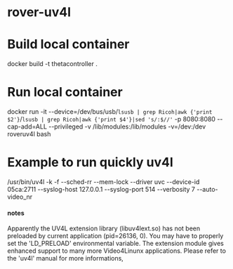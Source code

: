 # rover-uv4l

# Build local container
docker build -t thetacontroller .

# Run local container
docker run -it --device=/dev/bus/usb/`lsusb | grep Ricoh|awk {'print $2'}`/`lsusb | grep Ricoh|awk {'print $4'}|sed 's/:$//'` -p 8080:8080 --cap-add=ALL --privileged -v /lib/modules:/lib/modules -v=/dev:/dev roveruv4l bash

# Example to run quickly uv4l
/usr/bin/uv4l -k -f --sched-rr --mem-lock --driver uvc --device-id 05ca:2711 --syslog-host 127.0.0.1 --syslog-port 514 --verbosity 7  --auto-video_nr


#### notes

Apparently the UV4L extension library (libuv4lext.so) has not been preloaded by current application (pid=26136, 0).
You may have to properly set the 'LD_PRELOAD' environmental variable.
The extension module gives enhanced support to many more Video4Linunx applications.
Please refer to the 'uv4l' manual for more informations,
